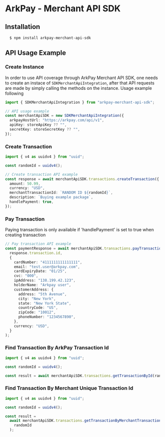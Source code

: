 # ArkPay - Merchant API SDK

## Installation

```
  $ npm install arkpay-merchant-api-sdk
```

## API Usage Example

### Create Instance

In order to use API coverage through ArkPay Merchant API SDK, one needs to create an instace of `SDKMerchantApiIntegration`, after that
API requests are made by simply calling the methods on the instance. Usage example following

```ts
import { SDKMerchantApiIntegration } from "arkpay-merchant-api-sdk";

// API usage example
const merchantApiSDK = new SDKMerchantApiIntegration({
  arkpayHostUrl: "https://arkpay.com/api/v1",
  apiKey: storeApiKey ?? "",
  secretKey: storeSecretKey ?? "",
});
```

### Create Transaction

```ts
import { v4 as uuidv4 } from "uuid";

const randomId = uuidv4();

// Create transaction API example
const response = await merchantApiSDK.transactions.createTransaction({
  amount: 50.99,
  currency: "USD",
  merchantTransactionId: `RANDOM ID ${randomId}`,
  description: `Buying example package`,
  handlePayment: true,
});
```

### Pay Transaction

Paying transaction is only available if 'handlePayment' is set to true when creating transaction

```ts
// Pay transaction API example
const paymentResponse = await merchantApiSDK.transactions.payTransaction(
  response.transaction.id,
  {
    cardNumber: "4111111111111111",
    email: "test.user@arkpay.com",
    cardExpiryDate: "01/25",
    cvc: "000",
    ipAddress: "138.199.42.123",
    holderName: "Arkpay user",
    customerAddress: {
      address: "5th Avenue",
      city: "New York",
      state: "New York State",
      countryCode: "US",
      zipCode: "10012",
      phoneNumber: "1234567890",
    },
    currency: "USD",
  }
);
```

### Find Transaction By ArkPay Transaction Id

```ts
import { v4 as uuidv4 } from "uuid";

const randomId = uuidv4();

const result = await merchantApiSDK.transactions.getTransactionById(randomId);
```

### Find Transaction By Merchant Unique Transaction Id

```ts
import { v4 as uuidv4 } from "uuid";

const randomId = uuidv4();

const result =
  await merchantApiSDK.transactions.getTransactionByMerchantTransactionId(
    randomId
  );
```
